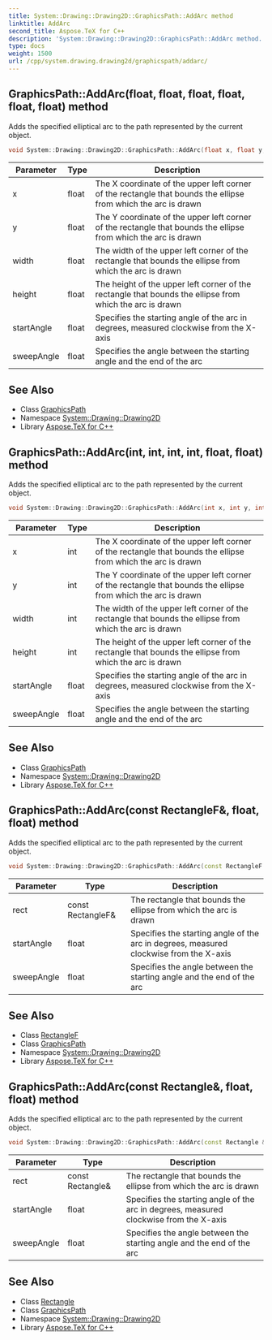 ```yaml
---
title: System::Drawing::Drawing2D::GraphicsPath::AddArc method
linktitle: AddArc
second_title: Aspose.TeX for C++
description: 'System::Drawing::Drawing2D::GraphicsPath::AddArc method. Adds the specified elliptical arc to the path represented by the current object in C++.'
type: docs
weight: 1500
url: /cpp/system.drawing.drawing2d/graphicspath/addarc/
---
```

## GraphicsPath::AddArc(float, float, float, float, float, float) method


Adds the specified elliptical arc to the path represented by the current object.

```cpp
void System::Drawing::Drawing2D::GraphicsPath::AddArc(float x, float y, float width, float height, float startAngle, float sweepAngle)
```


| Parameter | Type | Description |
| --- | --- | --- |
| x | float | The X coordinate of the upper left corner of the rectangle that bounds the ellipse from which the arc is drawn |
| y | float | The Y coordinate of the upper left corner of the rectangle that bounds the ellipse from which the arc is drawn |
| width | float | The width of the upper left corner of the rectangle that bounds the ellipse from which the arc is drawn |
| height | float | The height of the upper left corner of the rectangle that bounds the ellipse from which the arc is drawn |
| startAngle | float | Specifies the starting angle of the arc in degrees, measured clockwise from the X-axis |
| sweepAngle | float | Specifies the angle between the starting angle and the end of the arc |

## See Also

* Class [GraphicsPath](../)
* Namespace [System::Drawing::Drawing2D](../../)
* Library [Aspose.TeX for C++](../../../)
## GraphicsPath::AddArc(int, int, int, int, float, float) method


Adds the specified elliptical arc to the path represented by the current object.

```cpp
void System::Drawing::Drawing2D::GraphicsPath::AddArc(int x, int y, int width, int height, float startAngle, float sweepAngle)
```


| Parameter | Type | Description |
| --- | --- | --- |
| x | int | The X coordinate of the upper left corner of the rectangle that bounds the ellipse from which the arc is drawn |
| y | int | The Y coordinate of the upper left corner of the rectangle that bounds the ellipse from which the arc is drawn |
| width | int | The width of the upper left corner of the rectangle that bounds the ellipse from which the arc is drawn |
| height | int | The height of the upper left corner of the rectangle that bounds the ellipse from which the arc is drawn |
| startAngle | float | Specifies the starting angle of the arc in degrees, measured clockwise from the X-axis |
| sweepAngle | float | Specifies the angle between the starting angle and the end of the arc |

## See Also

* Class [GraphicsPath](../)
* Namespace [System::Drawing::Drawing2D](../../)
* Library [Aspose.TeX for C++](../../../)
## GraphicsPath::AddArc(const RectangleF\&, float, float) method


Adds the specified elliptical arc to the path represented by the current object.

```cpp
void System::Drawing::Drawing2D::GraphicsPath::AddArc(const RectangleF &rect, float startAngle, float sweepAngle)
```


| Parameter | Type | Description |
| --- | --- | --- |
| rect | const RectangleF\& | The rectangle that bounds the ellipse from which the arc is drawn |
| startAngle | float | Specifies the starting angle of the arc in degrees, measured clockwise from the X-axis |
| sweepAngle | float | Specifies the angle between the starting angle and the end of the arc |

## See Also

* Class [RectangleF](../../../system.drawing/rectanglef/)
* Class [GraphicsPath](../)
* Namespace [System::Drawing::Drawing2D](../../)
* Library [Aspose.TeX for C++](../../../)
## GraphicsPath::AddArc(const Rectangle\&, float, float) method


Adds the specified elliptical arc to the path represented by the current object.

```cpp
void System::Drawing::Drawing2D::GraphicsPath::AddArc(const Rectangle &rect, float startAngle, float sweepAngle)
```


| Parameter | Type | Description |
| --- | --- | --- |
| rect | const Rectangle\& | The rectangle that bounds the ellipse from which the arc is drawn |
| startAngle | float | Specifies the starting angle of the arc in degrees, measured clockwise from the X-axis |
| sweepAngle | float | Specifies the angle between the starting angle and the end of the arc |

## See Also

* Class [Rectangle](../../../system.drawing/rectangle/)
* Class [GraphicsPath](../)
* Namespace [System::Drawing::Drawing2D](../../)
* Library [Aspose.TeX for C++](../../../)
